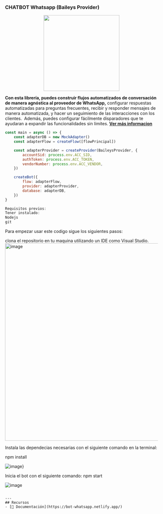 ### CHATBOT Whatsapp (Baileys Provider)

<p align="center">
  <img width="250" src="https://i.imgur.com/Oauef6t.png">
</p>


**Con esta librería, puedes construir flujos automatizados de conversación de manera agnóstica al proveedor de WhatsApp,** configurar respuestas automatizadas para preguntas frecuentes, recibir y responder mensajes de manera automatizada, y hacer un seguimiento de las interacciones con los clientes.  Además, puedes configurar fácilmente disparadores que te ayudaran a expandir las funcionalidades sin límites. **[Ver más informacion](https://bot-whatsapp.netlify.app/)**

```js
const main = async () => {
    const adapterDB = new MockAdapter()
    const adapterFlow = createFlow([flowPrincipal])

    const adapterProvider = createProvider(BaileysProvider, {
        accountSid: process.env.ACC_SID,
        authToken: process.env.ACC_TOKEN,
        vendorNumber: process.env.ACC_VENDOR,
    })

    createBot({
        flow: adapterFlow,
        provider: adapterProvider,
        database: adapterDB,
    })
}

Requisitos previos:
Tener instalado: 
Nodejs
git


```
Para empezar usar este codigo sigue los siguientes pasos:

clona el repositorio en tu maquina utilizando un IDE como Visual Studio.
<img width="651" alt="image" src="https://github.com/Christian-Encalada/ChatBotPrevisora2/assets/115563495/31825213-8440-4901-a595-8d91e803767b">

Instala las dependecias necesarias con el siguiente comando en la terminal:

npm install

![image](https://github.com/Christian-Encalada/ChatBotPrevisora2/assets/115563495/84738a00-eacc-41b8-965c-2e6d3ae40cd7)}

Inicia el bot con el siguiente comando:
npm start

![image](https://github.com/Christian-Encalada/ChatBotPrevisora2/assets/115563495/3f5ccd88-1e15-48cd-8169-45a82463c74b)

```

---
## Recursos
- [📄 Documentación](https://bot-whatsapp.netlify.app/)

